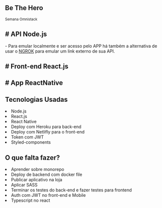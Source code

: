 ## Be The Hero

<small>Semana Omnistack</small>

## # API Node.js

<p>- Para emular localmente e ser acesso pelo APP há também a alternativa de usar o <a href="https://ngrok.com/">NGROK</a> para emular um link externo de sua API.</p>

## # Front-end React.js

## # App ReactNative

## Tecnologias Usadas

<li>Node.js</li>
<li>React.js</li>
<li>React Native</li>
<li>Deploy com Heroku para back-end</li>
<li>Deploy com Netlifly para o front-end</li>
<li>Token com JWT</li>
<li>Styled-components</li>

## O que falta fazer?

<li>Aprender sobre monorepo</li>
<li>Deploy de backend com docker file</li>
<li>Publicar aplicativo na loja</li>
<li>Aplicar SASS</li>
<li>Terminar os testes do back-end e fazer testes para frontend</li>
<li>Auth com JWT no front-end e Mobile</li>
<li>Typescript no react</li>
